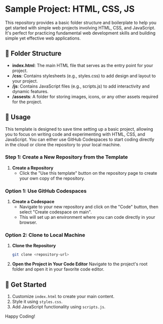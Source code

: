# Sample Project: HTML, CSS, JS

This repository provides a basic folder structure and boilerplate to help you get started with simple web projects involving HTML, CSS, and JavaScript. It's perfect for practicing fundamental web development skills and building simple yet effective web applications.

## 📂 Folder Structure

- __index.html__: The main HTML file that serves as the entry point for your project.
- __/css__: Contains stylesheets (e.g., styles.css) to add design and layout to your project.
- __/js__: Contains JavaScript files (e.g., scripts.js) to add interactivity and dynamic features.
- __/assests__: A folder for storing images, icons, or any other assets required for the project.

## 📝 Usage
This template is designed to save time setting up a basic project, allowing you to focus on writing code and experimenting with HTML, CSS, and JavaScript. You can either use GitHub Codespaces to start coding directly in the cloud or clone the repository to your local machine.

### Step 1: Create a New Repository from the Template

1. __Create a Repository__
    - Click the "Use this template" button on the repository page to create your own copy of the repository.

### Option 1: Use GitHub Codespaces
1. __Create a Codespace__
    - Navigate to your new repository and click on the "Code" button, then select "Create codespace on main".
    - This will set up an environment where you can code directly in your browser.

### Option 2: Clone to Local Machine
1. __Clone the Repository__

    ```bash 
    git clone <repository-url>
    ```
2. __Open the Project in Your Code Editor__
Navigate to the project's root folder and open it in your favorite code editor.

## 🚀 Get Started

1. Customize `index.html` to create your main content.
2. Style it using `styles.css`.
3. Add JavaScript functionality using `scripts.js`.

Happy Coding!